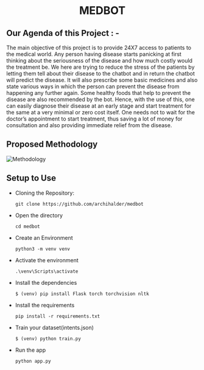 <h1 align='center'> MEDBOT </h1>

## Our Agenda of this Project : -

The main objective of this project is to provide 24X7 access to patients to the medical world. Any person having disease starts panicking at first thinking about the seriousness of the disease and how much costly would the treatment be. We here are trying to reduce the stress of the patients by letting them tell about their disease to the chatbot and in return the chatbot will predict the disease. It will also prescribe some basic medicines and also state various ways in which the person can prevent the disease from happening any further again. Some healthy foods that help to prevent the disease are also recommended by the bot. Hence, with the use of this, one can easily diagnose their disease at an early stage and start treatment for the same at a very minimal or zero cost itself. One needs not to wait for the doctor’s appointment to start treatment, thus saving a lot of money for consultation and also providing immediate relief from the disease.

## Proposed Methodology
![Methodology](https://github.com/archihalder/medbot/blob/main/Screenshot_methodology.png?raw=true)

## Setup to Use

- Cloning the Repository: 
 
      git clone https://github.com/archihalder/medbot

- Open the directory

      cd medbot
      
- Create an Environment

      python3 -m venv venv
      
- Activate the environment

      .\venv\Scripts\activate

- Install the dependencies

      $ (venv) pip install Flask torch torchvision nltk

- Install the requirements

      pip install -r requirements.txt
      
- Train your dataset(intents.json)

      $ (venv) python train.py
 
- Run the app

      python app.py
